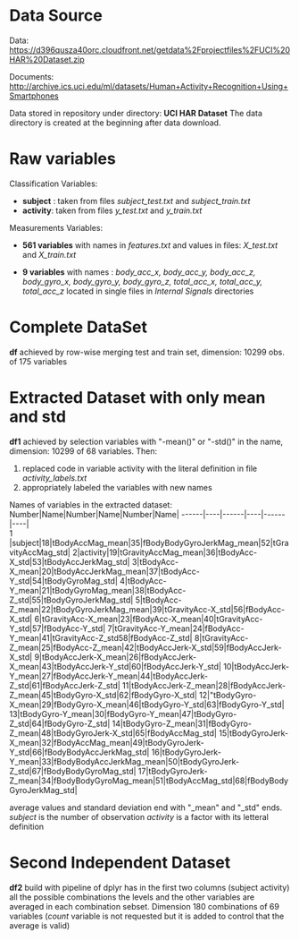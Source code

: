 # Data Source

Data:
https://d396qusza40orc.cloudfront.net/getdata%2Fprojectfiles%2FUCI%20HAR%20Dataset.zip

Documents:
http://archive.ics.uci.edu/ml/datasets/Human+Activity+Recognition+Using+Smartphones

Data stored in repository under directory: **UCI HAR Dataset**
The data directory is created at the beginning after data download.

# Raw variables

Classification Variables:

* **subject** : taken from files *subject_test.txt* and *subject_train.txt*
* **activity**: taken from files *y_test.txt* and *y_train.txt*

Measurements Variables: 

* **561 variables** with names in *features.txt* and values in files: *X_test.txt* and *X_train.txt*

* **9  variables** with names : *body_acc_x, body_acc_y, body_acc_z, body_gyro_x, body_gyro_y, body_gyro_z, total_acc_x, total_acc_y, total_acc_z* located in single files in *Internal Signals* directories
    
# Complete DataSet

**df**  achieved by row-wise merging test and train set, dimension: 10299 obs. of 175 variables

# Extracted Dataset with only mean and std

**df1** achieved by selection variables with "-mean()" or "-std()" in the name, dimension: 10299 of 68 variables. Then:
    
1. replaced code in variable activity with the literal definition in file *activity_labels.txt*
1. appropriately labeled the variables with new names
    
Names of variables in the extracted dataset:
Number|Name|Number|Name|Number|Name|
------|----|------|----|------|----|    
1 |subject|18|tBodyAccMag_mean|35|fBodyBodyGyroJerkMag_mean|52|tGravityAccMag_std|
2|activity|19|tGravityAccMag_mean|36|tBodyAcc-X_std|53|tBodyAccJerkMag_std|
3|tBodyAcc-X_mean|20|tBodyAccJerkMag_mean|37|tBodyAcc-Y_std|54|tBodyGyroMag_std|
4|tBodyAcc-Y_mean|21|tBodyGyroMag_mean|38|tBodyAcc-Z_std|55|tBodyGyroJerkMag_std|
5|tBodyAcc-Z_mean|22|tBodyGyroJerkMag_mean|39|tGravityAcc-X_std|56|fBodyAcc-X_std|
6|tGravityAcc-X_mean|23|fBodyAcc-X_mean|40|tGravityAcc-Y_std|57|fBodyAcc-Y_std|
7|tGravityAcc-Y_mean|24|fBodyAcc-Y_mean|41|tGravityAcc-Z_std58|fBodyAcc-Z_std|
8|tGravityAcc-Z_mean|25|fBodyAcc-Z_mean|42|tBodyAccJerk-X_std|59|fBodyAccJerk-X_std|
9|tBodyAccJerk-X_mean|26|fBodyAccJerk-X_mean|43|tBodyAccJerk-Y_std|60|fBodyAccJerk-Y_std|
10|tBodyAccJerk-Y_mean|27|fBodyAccJerk-Y_mean|44|tBodyAccJerk-Z_std|61|fBodyAccJerk-Z_std|
11|tBodyAccJerk-Z_mean|28|fBodyAccJerk-Z_mean|45|tBodyGyro-X_std|62|fBodyGyro-X_std|
12|"tBodyGyro-X_mean|29|fBodyGyro-X_mean|46|tBodyGyro-Y_std|63|fBodyGyro-Y_std|
13|tBodyGyro-Y_mean|30|fBodyGyro-Y_mean|47|tBodyGyro-Z_std|64|fBodyGyro-Z_std|
14|tBodyGyro-Z_mean|31|fBodyGyro-Z_mean|48|tBodyGyroJerk-X_std|65|fBodyAccMag_std|
15|tBodyGyroJerk-X_mean|32|fBodyAccMag_mean|49|tBodyGyroJerk-Y_std|66|fBodyBodyAccJerkMag_std|
16|tBodyGyroJerk-Y_mean|33|fBodyBodyAccJerkMag_mean|50|tBodyGyroJerk-Z_std|67|fBodyBodyGyroMag_std|
17|tBodyGyroJerk-Z_mean|34|fBodyBodyGyroMag_mean|51|tBodyAccMag_std|68|fBodyBodyGyroJerkMag_std|

average values and standard deviation end with "_mean" and "_std" ends.
*subject* is the number of observation 
*activity* is a factor with its letteral definition

# Second Independent Dataset 

**df2** build with pipeline of dplyr has in the first two columns (subject activity) all the possible combinations the levels and the other variables are averaged in each combination sebset. Dimension 180 combinations of 69 variables (*count* variable is not requested but it is added to control that the average is valid)

 